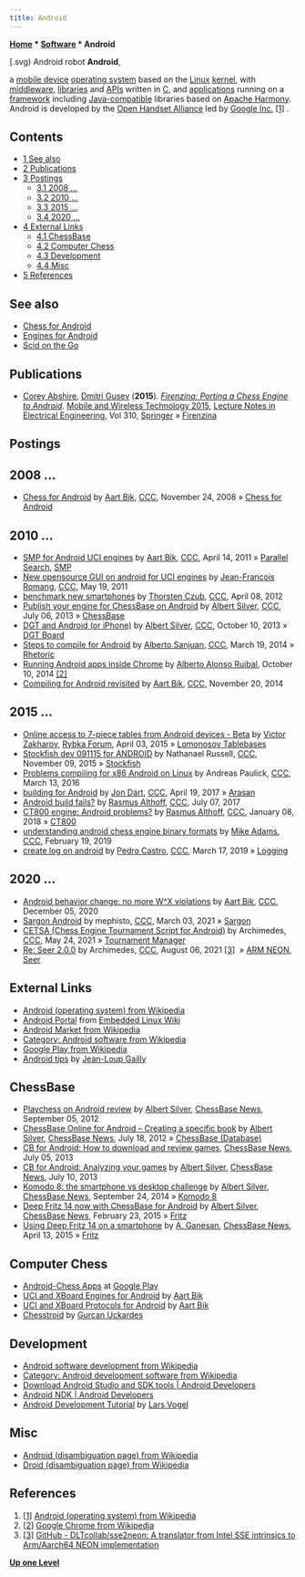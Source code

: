 ```yaml
---
title: Android
---
```

**[Home](Home "Home") * [Software](Software "Software") * Android**

\[.svg) Android robot
**Android**,

a [mobile device](https://en.wikipedia.org/wiki/Mobile_device) [operating system](https://en.wikipedia.org/wiki/Operating_system) based on the [Linux](Linux "Linux") [kernel](https://en.wikipedia.org/wiki/Linux_kernel), with [middleware](https://en.wikipedia.org/wiki/Middleware), [libraries](https://en.wikipedia.org/wiki/Software_library) and [APIs](https://en.wikipedia.org/wiki/Application_programming_interface) written in [C](C "C"), and [applications](https://en.wikipedia.org/wiki/Application_software) running on a [framework](https://en.wikipedia.org/wiki/Application_framework) including [Java-compatible](Java "Java") libraries based on [Apache Harmony](https://en.wikipedia.org/wiki/Apache_Harmony). Android is developed by the [Open Handset Alliance](https://en.wikipedia.org/wiki/Open_Handset_Alliance) led by [Google Inc.](https://en.wikipedia.org/wiki/Google) <a id="cite-note-1" href="#cite-ref-1">[1]</a> .

## Contents

- [1 See also](#see-also)
- [2 Publications](#publications)
- [3 Postings](#postings)
  - [3.1 2008 ...](#2008-...)
  - [3.2 2010 ...](#2010-...)
  - [3.3 2015 ...](#2015-...)
  - [3.4 2020 ...](#2020-...)
- [4 External Links](#external-links)
  - [4.1 ChessBase](#chessbase)
  - [4.2 Computer Chess](#computer-chess)
  - [4.3 Development](#development)
  - [4.4 Misc](#misc)
- [5 References](#references)

## See also

- [Chess for Android](Chess_for_Android "Chess for Android")
- [Engines for Android](Category:Android "Category:Android")
- [Scid on the Go](index.php?title=Scid_on_the_Go&action=edit&redlink=1 "Scid on the Go (page does not exist)")

## Publications

- [Corey Abshire](index.php?title=Corey_Abshire&action=edit&redlink=1 "Corey Abshire (page does not exist)"), [Dmitri Gusev](Dmitri_Gusev "Dmitri Gusev") (**2015**). *[Firenzina: Porting a Chess Engine to Android](https://link.springer.com/chapter/10.1007/978-3-662-47669-7_19)*. [Mobile and Wireless Technology 2015](https://link.springer.com/book/10.1007/978-3-662-47669-7), [Lecture Notes in Electrical Engineering](https://link.springer.com/bookseries/7818), Vol 310, [Springer](https://en.wikipedia.org/wiki/Springer_Science%2BBusiness_Media) » [Firenzina](Firenzina "Firenzina")

## Postings

## 2008 ...

- [Chess for Android](http://www.talkchess.com/forum/viewtopic.php?p=233475) by [Aart Bik](Aart_Bik "Aart Bik"), [CCC](CCC "CCC"), November 24, 2008 » [Chess for Android](Chess_for_Android "Chess for Android")

## 2010 ...

- [SMP for Android UCI engines](http://www.talkchess.com/forum/viewtopic.php?t=38753) by [Aart Bik](Aart_Bik "Aart Bik"), [CCC](CCC "CCC"), April 14, 2011 » [Parallel Search](Parallel_Search "Parallel Search"), [SMP](SMP "SMP")
- [New opensource GUI on android for UCI engines](http://www.talkchess.com/forum/viewtopic.php?t=39118) by [Jean-Francois Romang](Jean-Francois_Romang "Jean-Francois Romang"), [CCC](CCC "CCC"), May 19, 2011
- [benchmark new smartphones](http://www.talkchess.com/forum/viewtopic.php?t=43212) by [Thorsten Czub](Thorsten_Czub "Thorsten Czub"), [CCC](CCC "CCC"), April 08, 2012
- [Publish your engine for ChessBase on Android](http://www.talkchess.com/forum/viewtopic.php?t=48574) by [Albert Silver](Albert_Silver "Albert Silver"), [CCC](CCC "CCC"), July 06, 2013 » [ChessBase](ChessBase "ChessBase")
- [DGT and Android (or iPhone)](http://www.talkchess.com/forum/viewtopic.php?t=49660) by [Albert Silver](Albert_Silver "Albert Silver"), [CCC](CCC "CCC"), October 10, 2013 » [DGT Board](DGT_Board "DGT Board")
- [Steps to compile for Android](http://www.talkchess.com/forum/viewtopic.php?t=51660) by [Alberto Sanjuan](Alberto_Sanjuan "Alberto Sanjuan"), [CCC](CCC "CCC"), March 19, 2014 » [Rhetoric](Rhetoric "Rhetoric")
- [Running Android apps inside Chrome](http://www.alonsoruibal.com/running-android-apps-inside-chrome/) by [Alberto Alonso Ruibal](Alberto_Alonso_Ruibal "Alberto Alonso Ruibal"), October 10, 2014 <a id="cite-note-2" href="#cite-ref-2">[2]</a>
- [Compiling for Android revisited](http://www.talkchess.com/forum/viewtopic.php?t=54393) by [Aart Bik](Aart_Bik "Aart Bik"), [CCC](CCC "CCC"), November 20, 2014

## 2015 ...

- [Online access to 7-piece tables from Android devices - Beta](http://rybkaforum.net/cgi-bin/rybkaforum/topic_show.pl?tid=30038) by [Victor Zakharov](Victor_Zakharov "Victor Zakharov"), [Rybka Forum](Computer_Chess_Forums "Computer Chess Forums"), April 03, 2015 » [Lomonosov Tablebases](Lomonosov_Tablebases "Lomonosov Tablebases")
- [Stockfish dev 091115 for ANDROID](http://www.talkchess.com/forum/viewtopic.php?t=58210) by Nathanael Russell, [CCC](CCC "CCC"), November 09, 2015 » [Stockfish](Stockfish "Stockfish")
- [Problems compiling for x86 Android on Linux](http://www.talkchess.com/forum/viewtopic.php?p=665894) by Andreas Paulick, [CCC](CCC "CCC"), March 13, 2016
- [building for Android](http://www.talkchess.com/forum/viewtopic.php?t=63773) by [Jon Dart](Jon_Dart "Jon Dart"), [CCC](CCC "CCC"), April 19, 2017 » [Arasan](Arasan "Arasan")
- [Android build fails?](http://www.talkchess.com/forum/viewtopic.php?t=64553) by [Rasmus Althoff](Rasmus_Althoff "Rasmus Althoff"), [CCC](CCC "CCC"), July 07, 2017
- [CT800 engine: Android problems?](http://www.talkchess.com/forum/viewtopic.php?t=66273) by [Rasmus Althoff](Rasmus_Althoff "Rasmus Althoff"), [CCC](CCC "CCC"), January 08, 2018 » [CT800](CT800 "CT800")
- [understanding android chess engine binary formats](http://www.talkchess.com/forum3/viewtopic.php?f=7&t=69955) by [Mike Adams](index.php?title=Mike_Adams&action=edit&redlink=1 "Mike Adams (page does not exist)"), [CCC](CCC "CCC"), February 19, 2019
- [create log on android](http://www.talkchess.com/forum3/viewtopic.php?f=7&t=70226) by [Pedro Castro](Pedro_Castro "Pedro Castro"), [CCC](CCC "CCC"), March 17, 2019 » [Logging](Logging "Logging")

## 2020 ...

- [Android behavior change: no more W^X violations](http://www.talkchess.com/forum3/viewtopic.php?f=7&t=75987) by [Aart Bik](Aart_Bik "Aart Bik"), [CCC](CCC "CCC"), December 05, 2020
- [Sargon Android](http://www.talkchess.com/forum3/viewtopic.php?f=2&t=76766) by mephisto, [CCC](CCC "CCC"), March 03, 2021 » [Sargon](Sargon "Sargon")
- [CETSA (Chess Engine Tournament Script for Android)](http://www.talkchess.com/forum3/viewtopic.php?f=2&t=77372) by Archimedes, [CCC](CCC "CCC"), May 24, 2021 » [Tournament Manager](Tournament_Manager "Tournament Manager")
- [Re: Seer 2.0.0](http://www.talkchess.com/forum3/viewtopic.php?f=2&t=77187&start=32) by Archimedes, [CCC](CCC "CCC"), August 06, 2021 <a id="cite-note-3" href="#cite-ref-3">[3]</a>  » [ARM NEON](index.php?title=ARM_NEON&action=edit&redlink=1 "ARM NEON (page does not exist)"), [Seer](Seer "Seer")

## External Links

- [Android (operating system) from Wikipedia](https://en.wikipedia.org/wiki/Android_%28operating_system%29)
- [Android Portal](http://elinux.org/Android_Portal) from [Embedded Linux Wiki](http://elinux.org/Home)
- [Android Market from Wikipedia](https://en.wikipedia.org/wiki/Android_Market)
- [Category: Android software from Wikipedia](https://en.wikipedia.org/wiki/Category:Android_software)
- [Google Play from Wikipedia](https://en.wikipedia.org/wiki/Google_Play)
- [Android tips](http://gailly.net/android/android-tips.html) by [Jean-Loup Gailly](index.php?title=Jean-Loup_Gailly&action=edit&redlink=1 "Jean-Loup Gailly (page does not exist)")

## ChessBase

- [Playchess on Android review](https://en.chessbase.com/post/playche-on-android-review) by [Albert Silver](Albert_Silver "Albert Silver"), [ChessBase News](ChessBase "ChessBase"), September 05, 2012
- [ChessBase Online for Android – Creating a specific book](https://en.chessbase.com/post/chebase-online-for-android-creating-a-specific-book) by [Albert Silver](Albert_Silver "Albert Silver"), [ChessBase News](ChessBase "ChessBase"), July 18, 2012 » [ChessBase (Database)](</ChessBase_(Database)> "ChessBase (Database)")
- [CB for Android: How to download and review games](https://en.chessbase.com/post/cb-for-android-how-to-download-and-review-games-060713), [ChessBase News](ChessBase "ChessBase"), July 05, 2013
- [CB for Android: Analyzing your games](https://en.chessbase.com/post/cb-for-android-analyzing-your-games-110713) by [Albert Silver](Albert_Silver "Albert Silver"), [ChessBase News](ChessBase "ChessBase"), July 10, 2013
- [Komodo 8: the smartphone vs desktop challenge](https://en.chessbase.com/post/komodo-8-the-smartphone-vs-desktop-challenge) by [Albert Silver](Albert_Silver "Albert Silver"), [ChessBase News](ChessBase "ChessBase"), September 24, 2014 » [Komodo 8](Komodo#8 "Komodo")
- [Deep Fritz 14 now with ChessBase for Android](https://en.chessbase.com/post/deep-fritz-14-now-with-chessbase-for-android) by [Albert Silver](Albert_Silver "Albert Silver"), [ChessBase News](ChessBase "ChessBase"), February 23, 2015 » [Fritz](Fritz "Fritz")
- [Using Deep Fritz 14 on a smartphone](https://en.chessbase.com/post/using-deep-fritz-14-on-a-smartphone) by [A. Ganesan](https://www.uea.ac.uk/pharmacy/people/profile/a-ganesan), [ChessBase News](ChessBase "ChessBase"), April 13, 2015 » [Fritz](Fritz "Fritz")

## Computer Chess

- [Android-Chess Apps](https://play.google.com/store/search?q=Chess&c=apps) at [Google Play](https://en.wikipedia.org/wiki/Google_Play)
- [UCI and XBoard Engines for Android](http://www.aartbik.com/MISC/eng.html) by [Aart Bik](Aart_Bik "Aart Bik")
- [UCI and XBoard Protocols for Android](http://www.aartbik.com/MISC/uchess.html) by [Aart Bik](Aart_Bik "Aart Bik")
- [Chesstroid](http://chesstroid.blogspot.com/) by [Gurcan Uckardes](index.php?title=Gurcan_Uckardes&action=edit&redlink=1 "Gurcan Uckardes (page does not exist)")

## Development

- [Android software development from Wikipedia](https://en.wikipedia.org/wiki/Android_software_development)
- [Category: Android development software from Wikipedia](https://en.wikipedia.org/wiki/Category:Android_development_software)
- [Download Android Studio and SDK tools | Android Developers](https://developer.android.com/studio/)
- [Android NDK | Android Developers](https://developer.android.com/ndk/)
- [Android Development Tutorial](http://www.vogella.de/articles/Android/article.html) by [Lars Vogel](http://www.vogella.de/)

## Misc

- [Android (disambiguation page) from Wikipedia](https://en.wikipedia.org/wiki/Android)
- [Droid (disambiguation page) from Wikipedia](https://en.wikipedia.org/wiki/Droid)

## References

1. <a id="cite-ref-1" href="#cite-note-1">[1]</a> [Android (operating system) from Wikipedia](https://en.wikipedia.org/wiki/Android_%28operating_system%29)
1. <a id="cite-ref-2" href="#cite-note-2">[2]</a> [Google Chrome from Wikipedia](https://en.wikipedia.org/wiki/Google_Chrome)
1. <a id="cite-ref-3" href="#cite-note-3">[3]</a> [GitHub - DLTcollab/sse2neon: A translator from Intel SSE intrinsics to Arm/Aarch64 NEON implementation](https://github.com/DLTcollab/sse2neon)

**[Up one Level](Software "Software")**

